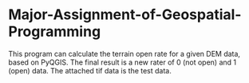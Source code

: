 # Major-Assignment-of-Geospatial-Programming
This program can calculate the terrain open rate for a given DEM data, based on PyQGIS. The final result is a new rater of 0 (not open) and 1 (open) data. 
The attached tif data is the test data.
